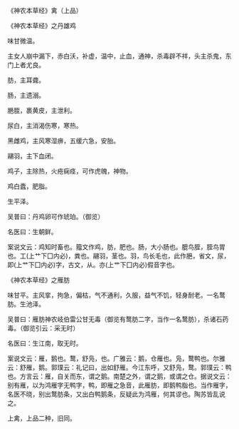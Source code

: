 《神农本草经》禽（上品）

《神农本草经》之丹雄鸡

味甘微温。

主女人崩中漏下，赤白沃，补虚，温中，止血，通神，杀毒辟不祥，头主杀鬼，东门上者尤良。

肪，主耳聋。

肠，主遗溺。

脃胵，裹黄皮，主泄利。

尿白，主消渴伤寒，寒热。

黑雌鸡，主风寒湿痹，五缓六急，安胎。

翮羽，主下血闭。

鸡子，主除热，火疮痫痉，可作虎魄，神物。

鸡白蠹，肥脂。

生平泽。

吴普曰：丹鸡卵可作琥珀。（御览）

名医曰：生朝鲜。

案说文云：鸡知时畜也。籀文作鸡，肪，肥也。肠，大小肠也。膍鸟胵，胵鸟胃也。工(上艹下囗内必)，粪也。翮羽，茎也。羽，鸟长毛也，此作脃，省文，尿，即(上艹下囗内必)字，古文，从。亦(上艹下囗内必)假音字也。

《神农本草经》之雁肪

味甘平。主风挛，拘急，偏枯，气不通利，久服，益气不饥，轻身耐老。一名鹜肪。生池泽。

吴普曰：雁肪神农岐伯雷公甘无毒（御览有鹜肪二字，当作一名鹜肪），杀诸石药毒。（御览引云：采无时）

名医曰：生江南，取无时。

案说文云：雁，鹅也。鹜，舒凫，也。广雅云：鹅，仓雁也。凫，鹜鸭也。尔雅云：舒雁，鹅。郭璞云：礼记曰，出如舒雁。今江东呼，又舒凫，鹜。郭璞云：鸭也。方言云：雁，自关而东，谓之鹅。南楚之外，谓之鹅，或谓之仓。据说文云：别有雁，以为鸿雁字无鸭字，鸭，即雁之急音，此雁肪，即鹅鸭脂也。当作雁字，名医不晓，别出鹜肪条，又出白鸭鹅条，反疑此为鸿雁，何其谬也。陶苏皆乱说之。

上禽，上品二种，旧同。

